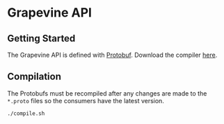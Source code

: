 # Grapevine API

## Getting Started

The Grapevine API is defined with [Protobuf](https://developers.google.com/protocol-buffers). Download the compiler [here](https://grpc.io/docs/protoc-installation/).

## Compilation

The Protobufs must be recompiled after any changes are made to the `*.proto` files so the consumers have the latest version. 

``` bash
./compile.sh
```